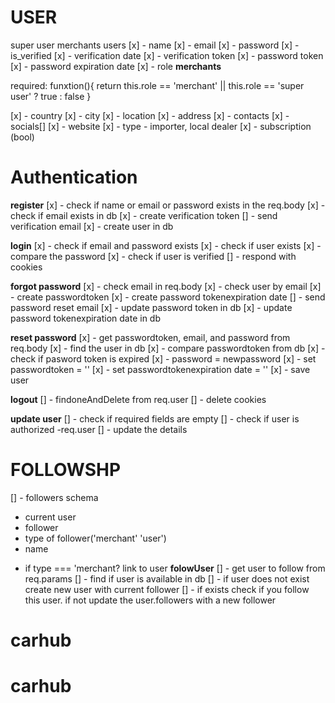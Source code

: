 # USER

super user
merchants
users
[x] - name
[x] - email
[x] - password
[x] - is_verified
[x] - verification date
[x] - verification token
[x] - password token
[x] - password expiration date
[x] - role
**merchants**

required: funxtion(){
return this.role == 'merchant' || this.role == 'super user' ? true : false
}

[x] - country
[x] - city
[x] - location
[x] - address
[x] - contacts
[x] - socials[]
[x] - website
[x] - type - importer, local dealer
[x] - subscription (bool)

# Authentication

**register**
[x] - check if name or email or password exists in the req.body
[x] - check if email exists in db
[x] - create verification token
[] - send verification email
[x] - create user in db

**login**
[x] - check if email and password exists
[x] - check if user exists
[x] - compare the password
[x] - check if user is verified
[] - respond with cookies

**forgot password**
[x] - check email in req.body
[x] - check user by email
[x] - create passwordtoken
[x] - create password tokenexpiration date
[] - send password reset email
[x] - update password token in db
[x] - update password tokenexpiration date in db

**reset password**
[x] - get passwordtoken, email, and password from req.body
[x] - find the user in db
[x] - compare passwordtoken from db
[x] - check if pasword token is expired
[x] - password = newpassword
[x] - set passwordtoken = ''
[x] - set passwordtokenexpiration date = ''
[x] - save user

**logout**
[] - findoneAndDelete from req.user
[] - delete cookies



**update user**
[] - check if required fields are empty
[] - check if user is authorized -req.user
[] - update the details


<!-- 
like/follow yard 
receive notification for certain car models
review
block yard
block user
list followers

-->
# FOLLOWSHP
[] - followers schema
 - current user
 - follower
 - type of follower('merchant' 'user')
 - name
 * if type === 'merchant? link to user
 **folowUser**
 [] - get user to follow from req.params
 [] - find if user is available in db
 [] - if user does not exist create new user with current follower
 [] - if exists check if you follow this user. if not update the user.followers with a new follower



# carhub
# carhub
